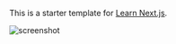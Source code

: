 This is a starter template for [Learn Next.js](https://nextjs.org/learn).

![screenshot](ScreenShot2024-04-22at10.26.15PM.png)

